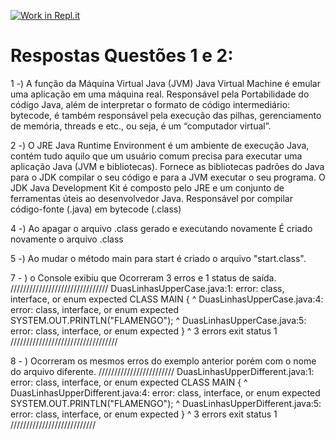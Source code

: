 [![Work in Repl.it](https://classroom.github.com/assets/work-in-replit-14baed9a392b3a25080506f3b7b6d57f295ec2978f6f33ec97e36a161684cbe9.svg)](https://classroom.github.com/online_ide?assignment_repo_id=364440&assignment_repo_type=GroupAssignmentRepo)

# Respostas Questões 1 e 2:

1 -) A função da Máquina Virtual Java (JVM) Java Virtual Machine é emular uma
aplicação em uma máquina real. Responsável pela Portabilidade do código Java, além de interpretar o formato de código intermediário: bytecode, é também responsável pela execução das pilhas, gerenciamento de memória, threads e etc., ou seja, é um “computador virtual”. 

2 -) O JRE Java Runtime Environment é um ambiente de execução Java, contém tudo aquilo que um usuário
comum precisa para executar uma aplicação Java (JVM e bibliotecas). Fornece as bibliotecas padrões do Java para o JDK compilar o seu código e para a JVM executar o seu programa.
O JDK Java Development Kit é composto pelo JRE e um conjunto de
ferramentas úteis ao desenvolvedor Java. Responsável por compilar código-fonte (.java) em bytecode (.class)

4 -) Ao apagar o arquivo .class gerado e executando novamente É criado novamente o arquivo .class

5 -) Ao mudar o  método main para start é criado o arquivo "start.class".  

7 - ) o Console exibiu que Ocorreram 3 erros e 1 status de saída. 
///////////////////////////////
DuasLinhasUpperCase.java:1: error: class, interface, or enum expected
CLASS MAIN {
^
DuasLinhasUpperCase.java:4: error: class, interface, or enum expected
    SYSTEM.OUT.PRINTLN("FLAMENGO");
    ^
DuasLinhasUpperCase.java:5: error: class, interface, or enum expected
  }
  ^
3 errors
exit status 1
//////////////////////////////////

8 - ) Ocorreram os mesmos erros do exemplo anterior porém com o nome do arquivo diferente.
////////////////////////
DuasLinhasUpperDifferent.java:1: error: class, interface, or enum expected
CLASS MAIN {
^
DuasLinhasUpperDifferent.java:4: error: class, interface, or enum expected
    SYSTEM.OUT.PRINTLN("FLAMENGO");
    ^
DuasLinhasUpperDifferent.java:5: error: class, interface, or enum expected
  }
  ^
3 errors
exit status 1
///////////////////////////
